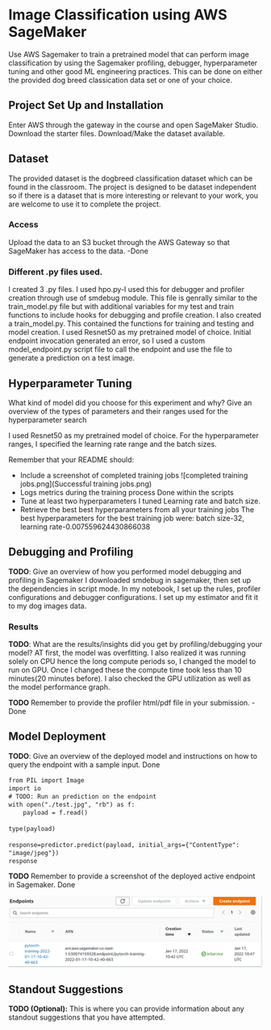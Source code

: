 # Image Classification using AWS SageMaker

Use AWS Sagemaker to train a pretrained model that can perform image classification by using the Sagemaker profiling, debugger, hyperparameter tuning and other good ML engineering practices. This can be done on either the provided dog breed classication data set or one of your choice.

## Project Set Up and Installation
Enter AWS through the gateway in the course and open SageMaker Studio. 
Download the starter files.
Download/Make the dataset available. 

## Dataset
The provided dataset is the dogbreed classification dataset which can be found in the classroom.
The project is designed to be dataset independent so if there is a dataset that is more interesting or relevant to your work, you are welcome to use it to complete the project.

### Access
Upload the data to an S3 bucket through the AWS Gateway so that SageMaker has access to the data. 
-Done

### Different .py files used.
I created 3 .py files.
 I used hpo.py-I used this for debugger and profiler creation through use of smdebug module. This file is genrally similar to the train_model.py file but with additional variables for my test and train functions to include hooks for debugging and profile creation.
I also created a train_model.py. This contained the functions for training and testing and model creation. I used Resnet50 as my pretrained model of choice.
Initial endpoint invocation generated an error, so I used a custom model_endpoint.py script file to call the endpoint and use the file to generate a prediction on a test image.

## Hyperparameter Tuning
What kind of model did you choose for this experiment and why? Give an overview of the types of parameters and their ranges used for the hyperparameter search

I used Resnet50 as my pretrained model of choice.
For the hyperparameter ranges, I specified the learning rate range and the batch sizes.

Remember that your README should:
- Include a screenshot of completed training jobs
![completed training jobs.png](Successful training jobs.png)
- Logs metrics during the training process
Done within the scripts
- Tune at least two hyperparameters
I tuned Learning rate and batch size.
- Retrieve the best best hyperparameters from all your training jobs
The best hyperparameters for the best training job were:
batch size-32, learning rate-0.007559624430866038
## Debugging and Profiling
**TODO**: Give an overview of how you performed model debugging and profiling in Sagemaker
I downloaded smdebug in sagemaker, then set up the dependencies in script mode.
In my notebook, I set up the rules, profiler configurations and debugger configurations.
I set up my estimator and fit it to my dog images data.
### Results
**TODO**: What are the results/insights did you get by profiling/debugging your model?
AT first, the model was overfitting.
I also realized it was running solely on CPU hence the long compute periods so, I changed the model to run on GPU.
Once I changed these the compute time took less than 10 minutes(20 minutes before).
I also checked the GPU utilization as well as the model performance graph.

**TODO** Remember to provide the profiler html/pdf file in your submission.
-Done

## Model Deployment
**TODO**: Give an overview of the deployed model and instructions on how to query the endpoint with a sample input.
Done

```
from PIL import Image
import io
# TODO: Run an prediction on the endpoint
with open("./test.jpg", "rb") as f:
    payload = f.read()
    
type(payload)

response=predictor.predict(payload, initial_args={"ContentType": "image/jpeg"})
response
```

**TODO** Remember to provide a screenshot of the deployed active endpoint in Sagemaker.
Done

![completed endpoint.png](https://github.com/Joykareko/Dog-classification-in-AWS/blob/main/Deployed%20endpoint.png)

## Standout Suggestions
**TODO (Optional):** This is where you can provide information about any standout suggestions that you have attempted.
